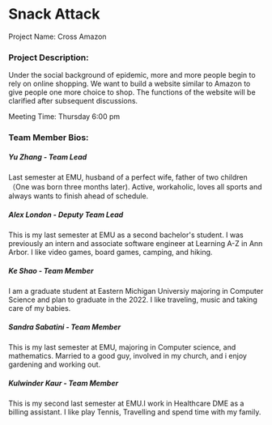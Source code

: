 # Snack Attack

Project Name: Cross Amazon

### Project Description: 

Under the social background of epidemic, more and more people begin to rely on online shopping. We want to build a website similar to Amazon to give people one more choice to shop. The functions of the website will be clarified after subsequent discussions.

Meeting Time: Thursday 6:00 pm

### Team Member Bios:

##### Yu Zhang - Team Lead

Last semester at EMU, husband of a perfect wife, father of two children（One was born three months later). Active, workaholic, loves all sports and always wants to finish ahead of schedule.

##### Alex London - Deputy Team Lead

This is my last semester at EMU as a second bachelor's student. I was previously an intern and associate software engineer at Learning A-Z in Ann Arbor. I like video games, board games, camping, and hiking.

##### Ke Shao - Team Member

I am a graduate student at Eastern Michigan Universiy majoring in Computer Science and plan to graduate in the 2022. I like traveling, music and taking care of my babies.

##### Sandra Sabatini - Team Member

This is my last semester at EMU, majoring in Computer science, and mathematics. Married to a good guy, involved in my church, and i enjoy gardening and working out. 

##### Kulwinder Kaur - Team Member

This is my second last semester at EMU.I work in Healthcare DME as a billing assistant. I like play Tennis, Travelling and spend time with my family.
